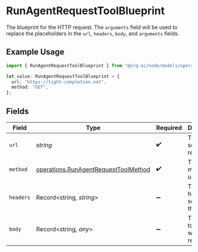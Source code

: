 # RunAgentRequestToolBlueprint

The blueprint for the HTTP request. The `arguments` field will be used to replace the placeholders in the `url`, `headers`, `body`, and `arguments` fields.

## Example Usage

```typescript
import { RunAgentRequestToolBlueprint } from "@orq-ai/node/models/operations";

let value: RunAgentRequestToolBlueprint = {
  url: "https://tight-completion.net",
  method: "GET",
};
```

## Fields

| Field                                                                                        | Type                                                                                         | Required                                                                                     | Description                                                                                  |
| -------------------------------------------------------------------------------------------- | -------------------------------------------------------------------------------------------- | -------------------------------------------------------------------------------------------- | -------------------------------------------------------------------------------------------- |
| `url`                                                                                        | *string*                                                                                     | :heavy_check_mark:                                                                           | The URL to send the request to.                                                              |
| `method`                                                                                     | [operations.RunAgentRequestToolMethod](../../models/operations/runagentrequesttoolmethod.md) | :heavy_check_mark:                                                                           | The HTTP method to use.                                                                      |
| `headers`                                                                                    | Record<string, *string*>                                                                     | :heavy_minus_sign:                                                                           | The headers to send with the request.                                                        |
| `body`                                                                                       | Record<string, *any*>                                                                        | :heavy_minus_sign:                                                                           | The body to send with the request.                                                           |